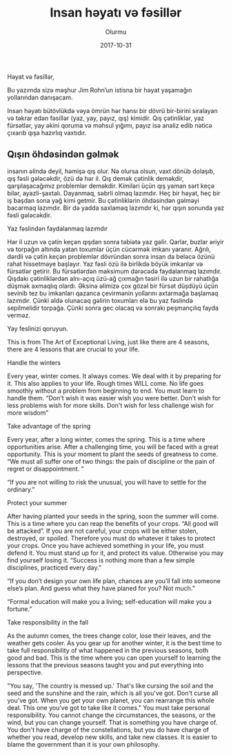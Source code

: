 ﻿---
layout: default
title: "Insan həyatı və fəsillər"
date: 2017-10-31
author: Olurmu
description: "Insan həyatı bütövlükdə vəya ömrün hər hansı bir dövrü bir-birini sıralayan və təkrar edən fəsillər (yaz, yay, payız, qış) kimidir. Qış çətinliklər, yaz fürsətlər, yay əkini qoruma və məhsul yığımı, payız isə analiz edib nəticə çıxarıb qışa hazırlıq vaxtıdır."
---

Həyat və fəsillər,

Bu yazımda sizə məşhur Jim Rohn’un istisna bir həyat yaşamağın yollarından danışacam. 

Insan həyatı bütövlükdə vəya ömrün hər hansı bir dövrü bir-birini sıralayan və təkrar edən fəsillər (yaz, yay, payız, qış) kimidir. Qış çətinliklər, yaz fürsətlər, yay əkini qoruma və məhsul yığımı, payız isə analiz edib nəticə çıxarıb qışa hazırlıq vaxtıdır.

## Qışın öhdəsindən gəlmək

insanın əlində deyil, həmişə qış olur. Nə olursa olsun, vaxt dönüb dolaşıb, qış fəsli gələcəkdir, özü də hər il. Qış demək çətinlik deməkdir, qarşılaşacağımız problemlər deməkdir. Kimiləri üçün qış yaman sərt keçə bilər, ayazli-şaxtalı. Dayanmaq, səbrli olmaq lazımdır. Heç bir həyat, heç bir iş başdan sona yağ kimi getmir. Bu çətinliklərin öhdəsindən gəlməyi bacarmaq lazımdır. Bir də yadda saxlamaq lazımdır ki, hər qışın sonunda yaz fəsli gələcəkdir. 

Yaz fəslindən faydalanmaq lazımdır

Hər il uzun və çətin keçən qışdan sonra təbiətə yaz gəlir. Qarlar, buzlar əriyir və torpağın altında yatan toxumlar üçün cücərmək imkanı yaranır. Ağrılı, dərdli və çətin keçən problemlər dövründən sonra insan da beləcə özünü rahat hissetməye başlayır. Yaz fəsli özü ilə birlikdə böyük imkanlar və fürsətlər getirir. Bu fürsətlərdən maksimum dərəcədə faydalanmaq lazımdır. Qışdakı çətinliklərdən alnı-açıq üzü-ağ çıxmağın təsiri ilə uzun bir rahatlığa düşmək axmaqlıq olardı. Əksinə əlimizə çox gözəl bir fürsət düşdüyü üçün sevinib tez bu imkanları qazanca çevirmənin yollarını axtarmağa başlamaq lazımdır. Çünki əldə olunacaq gəlirin toxumları elə bu yaz fəslində sepilmelidir torpağa. Çünki sonra gec olacaq və sonrakı peşmançılıq fayda verməz.

Yay feslinizi qoruyun.

 


 



This is from The Art of Exceptional Living, just like there are 4 seasons, there are 4 lessons that are crucial to your life.

Handle the winters

Every year, winter comes. It always comes. We deal with it by preparing for it. This also applies to your life. Rough times WILL come. No life goes smoothly without a problem from beginning to end. You must learn to handle them.
“Don't wish it was easier wish you were better. Don't wish for less problems wish for more skills. Don't wish for less challenge wish for more wisdom” 
  

Take advantage of the spring

Every year, after a long winter, comes the spring. This is a time where opportunities arise. After a challenging time, you will be faced with a great opportunity. This is your moment to plant the seeds of greatness to come.
“We must all suffer one of two things: the pain of discipline or the pain of regret or disappointment. ” 

“If you are not willing to risk the unusual, you will have to settle for the ordinary.”  


Protect your summer

After having planted your seeds in the spring, soon the summer will come. This is a time where you can reap the benefits of your crops. “All good will be attacked”. If you are not careful, your crops will be either stolen, destroyed, or spoiled. Therefore you must do whatever it takes to protect your crops. Once you have achieved something in your life, you must defend it. You must stand up for it, and protect its value. Otherwise you may find yourself losing it.
“Success is nothing more than a few simple disciplines, practiced every day.” 

“If you don’t design your own life plan, chances are you’ll fall into someone else’s plan. And guess what they have planed for you? Not much.” 

“Formal education will make you a living; self-education will make you a fortune.” 

Take responsibility in the fall

As the autumn comes, the trees change color, lose their leaves, and the weather gets cooler. As you gear up for another winter, it is the best time to take full responsibility of what happened in the previous seasons, both good and bad. This is the time where you can open yourself to learning the lessons that the previous seasons taught you and put everything into perspective.

"You say, 'The country is messed up.' That's like cursing the soil and the seed and the sunshine and the rain, which is all you've got. Don't curse all you've got. When you get your own planet, you can rearrange this whole deal. This one you've got to take like it comes." 
You must take personal responsibility. You cannot change the circumstances, the seasons, or the wind, but you can change yourself. That is something you have charge of. You don't have charge of the constellations, but you do have charge of whether you read, develop new skills, and take new classes. 
It is easier to blame the government than it is your own philosophy. 

